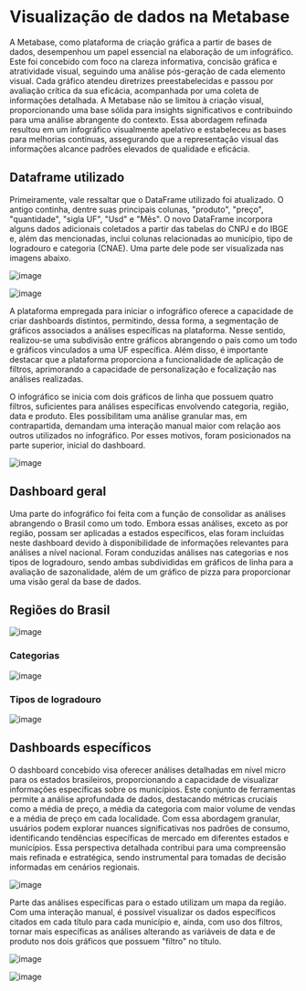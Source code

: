 # Visualização de dados na Metabase

A Metabase, como plataforma de criação gráfica a partir de bases de dados, desempenhou um papel essencial na elaboração de um infográfico. Este foi concebido com foco na clareza informativa, concisão gráfica e atratividade visual, seguindo uma análise pós-geração de cada elemento visual. Cada gráfico atendeu diretrizes preestabelecidas e passou por avaliação crítica da sua eficácia, acompanhada por uma coleta de informações detalhada. A Metabase não se limitou à criação visual, proporcionando uma base sólida para insights significativos e contribuindo para uma análise abrangente do contexto. Essa abordagem refinada resultou em um infográfico visualmente apelativo e estabeleceu as bases para melhorias contínuas, assegurando que a representação visual das informações alcance padrões elevados de qualidade e eficácia.

## Dataframe utilizado

Primeiramente, vale ressaltar que o DataFrame utilizado foi atualizado. O antigo continha, dentre suas principais colunas, "produto", "preço", "quantidade", "sigla UF", "Usd" e "Mês". O novo DataFrame incorpora alguns dados adicionais coletados a partir das tabelas do CNPJ e do IBGE e, além das mencionadas, inclui colunas relacionadas ao município, tipo de logradouro e categoria (CNAE). Uma parte dele pode ser visualizada nas imagens abaixo.


![image](https://github.com/2023M8T4Inteli/grupo5/assets/99270135/0dc3c2ea-fde8-42bb-9f56-5849bcab3a17)


![image](https://github.com/2023M8T4Inteli/grupo5/assets/99270135/dd5016e1-9d40-40ab-b49c-7d3f3f9ed43e)


A plataforma empregada para iniciar o infográfico oferece a capacidade de criar dashboards distintos, permitindo, dessa forma, a segmentação de gráficos associados a análises específicas na plataforma. Nesse sentido, realizou-se uma subdivisão entre gráficos abrangendo o país como um todo e gráficos vinculados a uma UF específica. Além disso, é importante destacar que a plataforma proporciona a funcionalidade de aplicação de filtros, aprimorando a capacidade de personalização e focalização nas análises realizadas.

O infográfico se inicia com dois gráficos de linha que possuem quatro filtros, suficientes para análises específicas envolvendo categoria, região, data e produto. Eles possibilitam uma análise granular mas, em contrapartida, demandam uma interação manual maior com relação aos outros utilizados no infográfico. Por esses motivos, foram posicionados na parte superior, inicial do dashboard.

![image](https://github.com/2023M8T4Inteli/grupo5/assets/99270135/d570ad27-52a1-4ab9-be6e-863bd6d6b64b)

## Dashboard geral

Uma parte do infográfico foi feita com a função de consolidar as análises abrangendo o Brasil como um todo. Embora essas análises, exceto as por região, possam ser aplicadas a estados específicos, elas foram incluídas neste dashboard devido à disponibilidade de informações relevantes para análises a nível nacional. Foram conduzidas análises nas categorias e nos tipos de logradouro, sendo ambas subdivididas em gráficos de linha para a avaliação de sazonalidade, além de um gráfico de pizza para proporcionar uma visão geral da base de dados. 


## Regiões do Brasil

![image](https://github.com/2023M8T4Inteli/grupo5/assets/99270135/457a41e2-6db2-408b-a0a6-4634a9d6aa8b)

### Categorias

![image](https://github.com/2023M8T4Inteli/grupo5/assets/99270135/97ffdec1-1dfa-4950-8dc7-d8b0f731765a)


### Tipos de logradouro

![image](https://github.com/2023M8T4Inteli/grupo5/assets/99270135/83dfb90a-cdf3-40bb-a063-8f1cb23700fa)


## Dashboards específicos

O dashboard concebido visa oferecer análises detalhadas em nível micro para os estados brasileiros, proporcionando a capacidade de visualizar informações específicas sobre os municípios. Este conjunto de ferramentas permite a análise aprofundada de dados, destacando métricas cruciais como a média de preço, a média da categoria com maior volume de vendas e a média de preço em cada localidade. Com essa abordagem granular, usuários podem explorar nuances significativas nos padrões de consumo, identificando tendências específicas de mercado em diferentes estados e municípios. Essa perspectiva detalhada contribui para uma compreensão mais refinada e estratégica, sendo instrumental para tomadas de decisão informadas em cenários regionais.


![image](https://github.com/2023M8T4Inteli/grupo5/assets/99270135/9e87930b-d2c7-4998-bacd-37dd1249b547)


Parte das análises específicas para o estado utilizam um mapa da região. Com uma interação manual, é possível visualizar os dados específicos citados em cada título para cada município e, ainda, com uso dos filtros, tornar mais específicas as análises alterando as variáveis de data e de produto nos dois gráficos que possuem "filtro" no título.


![image](https://github.com/2023M8T4Inteli/grupo5/assets/99270135/fcd51c20-0c62-4aed-a300-733b8ff19331)


![image](https://github.com/2023M8T4Inteli/grupo5/assets/99270135/bf64536b-105e-4b0d-aa4c-3b780d3b1378)


